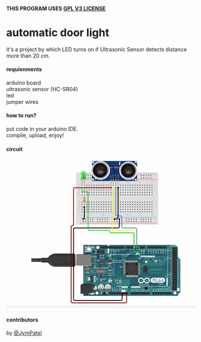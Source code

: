 #### THIS PROGRAM USES [GPL V3 LICENSE](../../LICENSE)

# automatic door light
it's a project by which LED turns on if Ultrasonic Sensor detects distance more than 20 cm.  

#### requienments
arduino board  
ultrasonic sensor (HC-SR04)  
led  
jumper wires  

#### how to run?
put code in your arduino IDE.  
compile, upload, enjoy!

#### circuit
![adl-circuit.png](data/adl-circuit.png)
#### contributors
by [@JymPatel](https://github.com/JymPatel)  
